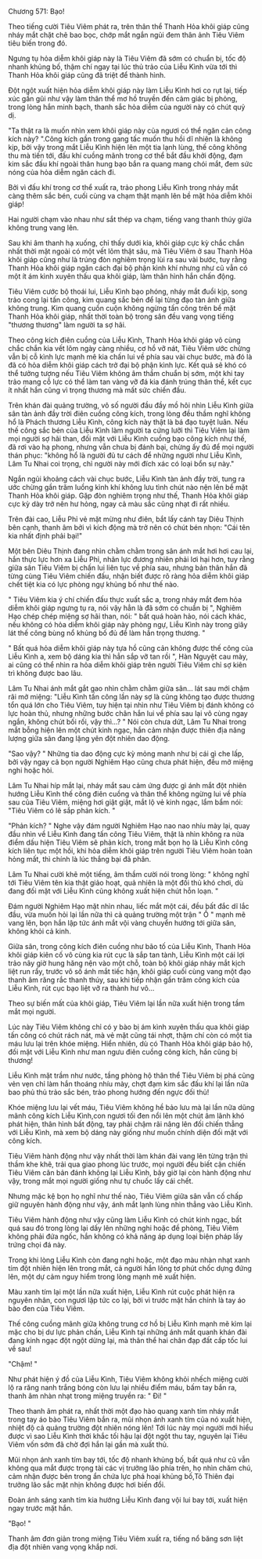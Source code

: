 




Chương 571: Bạo!


Theo tiếng cười Tiêu Viêm phát ra, trên thân thể Thanh Hỏa khôi giáp cũng nháy mắt chặt chẽ bao bọc, chớp mắt ngắn ngủi đem thân ảnh Tiêu Viêm tiêu biến trong đó.

Ngưng tụ hỏa diễm khôi giáp này là Tiêu Viêm đã sớm có chuẩn bị, tốc độ nhanh khủng bố, thậm chí ngay tại lúc thủ trảo của Liễu Kình vừa tới thì Thanh Hỏa khôi giáp cũng đã triệt để thành hình.

Đột ngột xuất hiện hỏa diễm khôi giáp này làm Liễu Kình hơi co rụt lại, tiếp xúc gần gũi như vậy làm thân thể mơ hồ truyền đến cảm giác bị phỏng, trong lòng hắn minh bạch, thanh sắc hỏa diễm của người này có chút quỷ dị.

"Ta thật ra là muốn nhìn xem khôi giáp này của ngươi có thể ngăn cản công kích này? ".Công kích gần trong gang tấc muốn thu hồi dĩ nhiên là không kịp, bởi vậy trong mắt Liễu Kình hiện lên một tia lạnh lùng, thế công không thu mà tiến tới, đấu khí cuồng mãnh trong cơ thể bắt đầu khởi động, đạm kim sắc đấu khí ngoài thân hung bạo bắn ra quang mang chói mắt, đem sức nóng của hỏa diễm ngăn cách đi.

Bởi vì đấu khí trong cơ thể xuất ra, trảo phong Liễu Kình trong nháy mắt càng thêm sắc bén, cuối cùng va chạm thật mạnh lên bề mặt hỏa diễm khôi giáp!

Hai người chạm vào nhau như sắt thép va chạm, tiếng vang thanh thúy giữa không trung vang lên.

Sau khi âm thanh hạ xuống, chỉ thấy dưới kia, khôi giáp cực kỳ chắc chắn nhất thời mặt ngoài có một vết lõm thật sâu, mà Tiêu Viêm ở sau Thanh Hỏa khôi giáp cũng như là trúng đòn nghiêm trọng lùi ra sau vài bước, tuy rằng Thanh Hỏa khôi giáp ngăn cách đại bộ phận kình khí nhưng như cũ vẫn có một ít ám kình xuyên thấu qua khôi giáp, làm thân hình hắn chấn động.

Tiêu Viêm cước bộ thoái lui, Liễu Kình bạo phóng, nháy mắt đuổi kịp, song trảo cong lại tấn công, kim quang sắc bén để lại từng đạo tàn ảnh giữa không trung. Kim quang cuồn cuộn không ngừng tấn công trên bề mặt Thanh Hỏa khôi giáp, nhất thời toàn bộ trong sân đều vang vọng tiếng "thương thương" làm người ta sợ hãi.

Theo công kích điên cuồng của Liễu Kình, Thanh Hỏa khôi giáp vô cùng chắc chắn kia vết lõm ngày càng nhiều, cơ hồ vỡ nát, Tiêu Viêm ước chừng vẫn bị cỗ kình lực mạnh mẽ kia chấn lui về phía sau vài chục bước, mà đó là đã có hỏa diễm khôi giáp cách trở đại bộ phận kình lực. Kết quả sẽ khó có thể tưởng tượng nếu Tiêu Viêm không âm thầm chuẩn bị sớm, một khi tay trảo mang cỗ lực có thể làm tan vàng vỡ đá kia đánh trúng thân thể, kết cục ít nhất hắn cũng vì trọng thương mà mất sức chiến đấu.

Trên khán đài quảng trường, vô số người đầu đầy mồ hôi nhìn Liễu Kình giữa sân tàn ảnh đầy trời điên cuồng công kích, trong lòng đều thầm nghĩ không hổ là Phách thương Liễu Kình, công kích này thật là bá đạo tuyệt luân. Nếu thế công sắc bén của Liễu Kình làm người ta cứng lưỡi thì Tiêu Viêm lại làm mọi người sợ hãi than, đối mặt với Liễu Kình cuồng bạo công kích như thế, đã rơi vào hạ phong, nhưng vẫn chưa bị đánh bại, chừng ấy đủ để mọi người thán phục: "không hổ là người đủ tư cách để những người như Liễu Kình, Lâm Tu Nhai coi trọng, chỉ người này mới đích xác có loại bổn sự này."

Ngắn ngủi khoảng cách vài chục bước, Liễu Kình tàn ảnh đầy trời, tung ra ước chừng gần trăm luồng kình khí không lưu tình chút nào nện lên bề mặt Thanh Hỏa khôi giáp. Gặp đòn nghiêm trọng như thế, Thanh Hỏa khôi giáp cực kỳ dày trở nên hư hỏng, ngay cả màu sắc cũng nhạt đi rất nhiều.

Trên đài cao, Liễu Phỉ vẻ mặt mừng như điên, bắt lấy cánh tay Diêu Thịnh bên cạnh, thanh âm bởi vì kích động mà trở nên có chút bén nhọn: "Cái tên kia nhất định phải bại!"

Một bên Diêu Thịnh đang nhìn chằm chằm trong sân ánh mắt hơi hơi cau lại, hắn thực lực hơn xa Liễu Phỉ, nhãn lực đương nhiên phải lơi hại hơn, tuy rằng giữa sân Tiêu Viêm bị chấn lui liên tục về phía sau, nhưng bản thân hắn đã từng cùng Tiêu Viêm chiến đấu, nhận biết được rõ ràng hỏa diễm khôi giáp chết tiệt kia có lực phòng ngự khủng bố như thế nào.

" Tiêu Viêm kia ý chí chiến đấu thực xuất sắc a, trong nháy mắt đem hỏa diễm khôi giáp ngưng tụ ra, nói vậy hẳn là đã sớm có chuẩn bị ", Nghiêm Hạo chép chép miệng sợ hãi than, nói: " bất quá hoàn hảo, nói cách khác, nếu không có hỏa diễm khôi giáp này phòng ngự, Liễu Kình này trong giây lát thế công bùng nổ khủng bố đủ để làm hắn trọng thương. "

" Bất quá hỏa diễm khôi giáp này tựa hồ cũng cản không được thế công của Liễu Kình a, xem bộ dáng kia thì hẳn sắp vỡ tan rồi ", Hàn Nguyệt cau mày, ai cũng có thể nhìn ra hỏa diễm khôi giáp trên người Tiêu Viêm chỉ sợ kiên trì không được bao lâu.

Lâm Tu Nhai ánh mắt gắt gao nhìn chằm chằm giữa sân… lát sau mới chậm rãi mở miệng: "Liễu Kình tấn công lần này sợ là cũng không tạo được thương tổn quá lớn cho Tiêu Viêm, tuy hiện tại nhìn như Tiêu Viêm bị đánh không có lực hoàn thủ, nhưng những bước chân hắn lui về phía sau lại vô cùng ngay ngắn, không chút bối rối, vậy thì…? " Nói còn chưa dứt, Lâm Tu Nhai trong mắt bỗng hiện lên một chút kinh ngạc, hắn cảm nhận được thiên địa năng lượng giữa sân đang lặng yên đột nhiên dao động.

"Sao vậy? " Những tia dao động cực kỳ mỏng manh như bị cái gì che lấp, bởi vậy ngay cả bọn người Nghiêm Hạo cũng chưa phát hiện, đều mở miệng nghi hoặc hỏi.

Lâm Tu Nhai híp mắt lại, nháy mắt sau cảm ứng được gì ánh mắt đột nhiên hướng Liễu Kình thế công điên cuồng và thân thể không ngừng lui về phía sau của Tiêu Viêm, miệng hơi giật giật, mắt lộ vẻ kinh ngạc, lẩm bẩm nói: "Tiêu Viêm có lẽ sắp phản kích. "

"Phản kích? " Nghe vậy đám người Nghiêm Hạo nao nao nhíu mày lại, quay đầu nhìn về Liễu Kình đang tấn công Tiêu Viêm, thật là nhìn không ra nửa điểm dấu hiện Tiêu Viêm sẽ phản kích, trong mắt bọn họ là Liễu Kình công kích liên tục một hồi, khi hỏa diễm khôi giáp trên người Tiêu Viêm hoàn toàn hỏng mất, thì chính là lúc thắng bại đã phân.

Lâm Tu Nhai cười khẽ một tiếng, âm thầm cười nói trong lòng: " không nghĩ tới Tiêu Viêm tên kia thật giảo hoạt, quả nhiên là một đối thủ khó chơi, dù đang đối mặt với Liễu Kình cũng không xuất hiện chút hỗn loạn. "

Đám người Nghiêm Hạo mặt nhìn nhau, liếc mắt một cái, đều bất đắc dĩ lắc đầu, vừa muốn hỏi lại lần nữa thì cả quảng trường một trận " Ồ " mạnh mẽ vang lên, bọn hắn lập tức ánh mắt vội vàng chuyển hướng tới giữa sân, không khỏi cả kinh.

Giữa sân, trong công kích điên cuồng như bão tố của Liễu Kình, Thanh Hỏa khôi giáp kiên cố vô cùng kia rút cục là sắp tan tành, Liễu Kình một cái lợi trảo nãy giờ hung hăng nện vào một chỗ, toàn bộ khôi giáp nháy mắt kịch liệt run rẩy, trước vô số ánh mắt tiếc hận, khôi giáp cuối cùng vang một đạo thanh âm răng rắc thanh thúy, sau khi tiếp nhận gần trăm công kích của Liễu Kình, rút cục bạo liệt vỡ ra thành hư vô…

Theo sự biến mất của khôi giáp, Tiêu Viêm lại lần nữa xuất hiện trong tầm mắt mọi người.

Lúc này Tiêu Viêm không chỉ có y bào bị ám kình xuyên thấu qua khôi giáp tấn công có chút rách nát, mà vẻ mặt cũng tái nhợt, thậm chí còn có một tia máu lưu lại trên khóe miệng. Hiển nhiên, dù có Thanh Hỏa khôi giáp bảo hộ, đối mặt với Liễu Kình như man ngưu điên cuồng công kích, hắn cũng bị thương!

Liễu Kình mặt trầm như nước, tầng phòng hộ thân thể Tiêu Viêm bị phá cũng vẻn vẹn chỉ làm hắn thoáng nhíu mày, chợt đạm kim sắc đấu khí lại lần nữa bao phủ thủ trảo sắc bén, trảo phong hướng đến ngực đối thủ!

Khóe miệng lưu lại vết máu, Tiêu Viêm không hề bảo lưu mà lại lần nữa dũng mãnh công kích Liễu Kình,con ngươi tối đen nổi lên một chút âm lãnh khó phát hiện, thân hình bất động, tay phải chậm rãi nâng lên đối chiến thẳng với Liễu Kình, mà xem bộ dáng này giống như muốn chính diện đối mặt với công kích.

Tiêu Viêm hành động như vậy nhất thời làm khán đài vang lên từng trận thì thầm khe khẽ, trải qua giao phong lúc trước, mọi người đều biết cận chiến Tiêu Viêm căn bản đánh không lại Liễu Kình, bây giờ lại còn hành động như vậy, trong mắt mọi người giống như tự chuốc lấy cái chết.

Nhưng mặc kệ bọn họ nghĩ như thế nào, Tiêu Viêm giữa sân vẫn cố chấp giữ nguyên hành động như vậy, ánh mắt lạnh lùng nhìn thẳng vào Liễu Kình.

Tiêu Viêm hành động như vậy cũng làm Liễu Kình có chút kinh ngạc, bất quá sau đó trong lòng lại dấy lên những nghi hoặc đề phòng, Tiêu Viêm không phải đứa ngốc, hắn không có khả năng áp dụng loại biện pháp lấy trứng chọi đá này.

Trong khi lòng Liễu Kình còn đang nghi hoặc, một đạo màu nhàn nhạt xanh tím đột nhiên hiện lên trong mắt, cả người hắn lông tơ phút chốc dựng đứng lên, một dự cảm nguy hiểm trong lòng mạnh mẽ xuất hiện.

Màu xanh tím lại một lần nữa xuất hiện, Liễu Kình rút cuộc phát hiện ra nguyên nhân, con ngươi lập tức co lại, bởi vì trước mặt hắn chính là tay áo bào đen của Tiêu Viêm.

Thế công cuồng mãnh giữa không trung cơ hồ bị Liễu Kình mạnh mẽ kìm lại mặc cho bị dư lực phản chấn, Liễu Kình tại những ánh mắt quanh khán đài đang kinh ngạc đột ngột dừng lại, mà thân thể hai chân đạp đất cấp tốc lui về sau!

"Chậm! "

Như phát hiện ý đồ của Liễu Kình, Tiêu Viêm không khỏi nhếch miệng cười lộ ra răng nanh trắng bóng còn lưu lại nhiều điểm máu, bấm tay bắn ra, thanh âm nhàn nhạt trong miệng truyền ra: " Đi! "

Theo thanh âm phát ra, nhất thời một đạo hào quang xanh tím nháy mắt trong tay áo bào Tiêu Viêm bắn ra, mũi nhọn ánh xanh tím của nó xuất hiện, nhiệt độ cả quảng trường đột nhiên nóng lên! Tới lúc này mọi người mới hiểu được vì sao Liễu Kình thời khắc tối hậu lại đột ngột thu tay, nguyên lại Tiêu Viêm vốn sớm đã chờ đợi hắn lại gần mà xuất thủ.

Mũi nhọn ánh xanh tím bay tới, tốc độ nhanh khủng bố, bất quá như cũ vẫn không qua mắt được trọng tài các vị trưởng lão phía trên, họ nhìn chăm chú, cảm nhận được bên trong ẩn chứa lực phá hoại khủng bố,Tô Thiên đại trưởng lão sắc mặt nhịn không được hơi biến đổi.

Đoàn ánh sáng xanh tím kia hướng Liễu Kình đang vội lui bay tới, xuất hiện ngay trước mặt hắn.

"Bạo! "

Thanh âm đơn giản trong miệng Tiêu Viêm xuất ra, tiếng nổ băng sơn liệt địa đột nhiên vang vọng khắp nơi.




